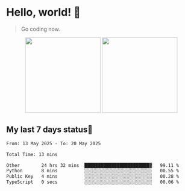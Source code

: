 # Hello, world! 🥰
> Go coding now.

<div align="center">
<div><img src="https://github-readme-stats.vercel.app/api?username=Xrondev&count_private=true" height="200px"/> <img src="https://github-readme-stats.vercel.app/api/top-langs/?username=Xrondev" height="200px"/></div>
</div>
<div align="center"></div>  

## My last 7 days status🧐

<!--START_SECTION:waka-->

```txt
From: 13 May 2025 - To: 20 May 2025

Total Time: 13 mins

Other        24 hrs 32 mins  ████████████████████████▓   99.11 %
Python       8 mins          ░░░░░░░░░░░░░░░░░░░░░░░░░   00.55 %
Public Key   4 mins          ░░░░░░░░░░░░░░░░░░░░░░░░░   00.28 %
TypeScript   0 secs          ░░░░░░░░░░░░░░░░░░░░░░░░░   00.06 %
```

<!--END_SECTION:waka-->
